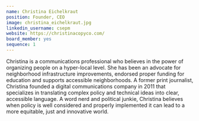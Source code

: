 ```yaml
---
name: Christina Eichelkraut
position: Founder, CEO
image: christina_eichelkraut.jpg
linkedin_username: csepm
website: https://christinacopyco.com/
board_member: yes
sequence: 1
---
```

  Christina is a communications professional who believes in the power of
  organizing people on a hyper-local level. She has been an advocate for
  neighborhood infrastructure improvements, endorsed proper funding for
  education and supports accessible neighborhoods. A former print journalist,
  Christina founded a digital communications company in 2011 that specializes
  in translating complex policy and technical ideas into clear, accessible
  language. A word nerd and political junkie, Christina believes when policy
  is well considered and properly implemented it can lead to a more
  equitable, just and innovative world.

